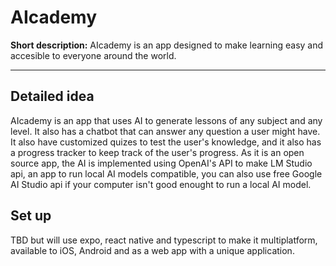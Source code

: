 # AIcademy

**Short description:**
AIcademy is an app designed to make learning easy and accesible to everyone around the world.

---

## Detailed idea
AIcademy is an app that uses AI to generate lessons of any subject and any level. It also has a chatbot that can answer any question a user might have. It also have customized quizes to test the user's knowledge, and it also has a progress tracker to keep track of the user's progress. As it is an open source app, the AI is implemented using OpenAI's API to make LM Studio api, an app to run local AI models compatible, you can also use free Google AI Studio api if your computer isn't good enought to run a local AI model.

## Set up

TBD but will use expo, react native and typescript to make it multiplatform, available to iOS, Android and as a web app with a unique application.